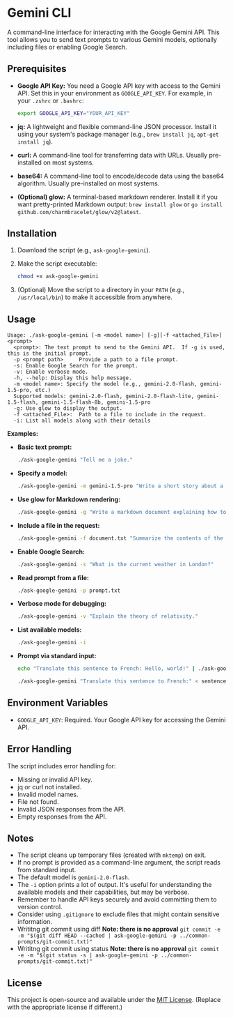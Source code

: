 # Gemini CLI

A command-line interface for interacting with the Google Gemini API.  This tool allows you to send text prompts to various Gemini models, optionally including files or enabling Google Search.

## Prerequisites

*   **Google API Key:** You need a Google API key with access to the Gemini API.  Set this in your environment as `GOOGLE_API_KEY`.  For example, in your `.zshrc` or `.bashrc`:

    ```bash
    export GOOGLE_API_KEY="YOUR_API_KEY"
    ```

*   **jq:**  A lightweight and flexible command-line JSON processor.  Install it using your system's package manager (e.g., `brew install jq`, `apt-get install jq`).

*   **curl:** A command-line tool for transferring data with URLs. Usually pre-installed on most systems.

*   **base64:** A command-line tool to encode/decode data using the base64 algorithm. Usually pre-installed on most systems.

*   **(Optional) glow:**  A terminal-based markdown renderer.  Install it if you want pretty-printed Markdown output: `brew install glow` or `go install github.com/charmbracelet/glow/v2@latest`.

## Installation

1.  Download the script (e.g., `ask-google-gemini`).

2.  Make the script executable:

    ```bash
    chmod +x ask-google-gemini
    ```

3.  (Optional) Move the script to a directory in your `PATH` (e.g., `/usr/local/bin`) to make it accessible from anywhere.

## Usage

```
Usage: ./ask-google-gemini [-m <model name>] [-g][-f <attached_File>] <prompt>
  <prompt>: The text prompt to send to the Gemini API.  If -g is used, this is the initial prompt.
  -p <prompt path>     Provide a path to a file prompt.
  -s: Enable Google Search for the prompt.
  -v: Enable verbose mode.
  -h, --help: Display this help message.
  -m <model name>: Specify the model (e.g., gemini-2.0-flash, gemini-1.5-pro, etc.)
  Supported models: gemini-2.0-flash, gemini-2.0-flash-lite, gemini-1.5-flash, gemini-1.5-flash-8b, gemini-1.5-pro
  -g: Use glow to display the output.
  -f <attached_File>:  Path to a file to include in the request.
  -i: List all models along with their details
```

**Examples:**

*   **Basic text prompt:**

    ```bash
    ./ask-google-gemini "Tell me a joke."
    ```

*   **Specify a model:**

    ```bash
    ./ask-google-gemini -m gemini-1.5-pro "Write a short story about a robot detective."
    ```

*   **Use glow for Markdown rendering:**

    ```bash
    ./ask-google-gemini -g "Write a markdown document explaining how to install the Kubernetes CLI."
    ```

*   **Include a file in the request:**

    ```bash
    ./ask-google-gemini -f document.txt "Summarize the contents of the attached file."
    ```

*   **Enable Google Search:**

    ```bash
    ./ask-google-gemini -s "What is the current weather in London?"
    ```

*   **Read prompt from a file:**

    ```bash
    ./ask-google-gemini -p prompt.txt
    ```

*   **Verbose mode for debugging:**

    ```bash
    ./ask-google-gemini -v "Explain the theory of relativity."
    ```

*   **List available models:**

    ```bash
    ./ask-google-gemini -i
    ```

*   **Prompt via standard input:**

    ```bash
    echo "Translate this sentence to French: Hello, world!" | ./ask-google-gemini
    ```

    ```bash
    ./ask-google-gemini "Translate this sentence to French:" < sentence.txt
    ```

## Environment Variables

*   `GOOGLE_API_KEY`: Required. Your Google API key for accessing the Gemini API.

## Error Handling

The script includes error handling for:

*   Missing or invalid API key.
*   jq or curl not installed.
*   Invalid model names.
*   File not found.
*   Invalid JSON responses from the API.
*   Empty responses from the API.

## Notes

*   The script cleans up temporary files (created with `mktemp`) on exit.
*   If no prompt is provided as a command-line argument, the script reads from standard input.
*   The default model is `gemini-2.0-flash`.
*   The `-i` option prints a lot of output. It's useful for understanding the available models and their capabilities, but may be verbose.
*   Remember to handle API keys securely and avoid committing them to version control.
*   Consider using `.gitignore` to exclude files that might contain sensitive information.
*   Writitng git commit using diff **Note: there is no approval** `git commit -e -m "$(git diff HEAD --cached | ask-google-gemini -p ../common-prompts/git-commit.txt)"` 
*   Writitng git commit using status **Note: there is no approval** `git commit  -e -m "$(git status -s | ask-google-gemini -p ../common-prompts/git-commit.txt)"`

## License

This project is open-source and available under the [MIT License](LICENSE).  (Replace with the appropriate license if different.)
